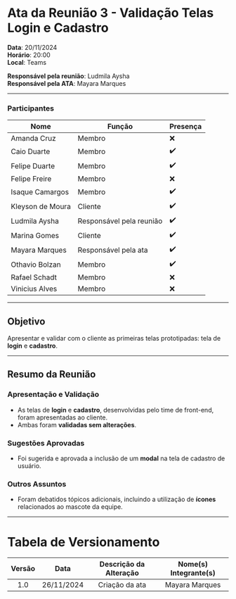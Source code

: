 # Ata da Reunião 3 - Validação Telas Login e Cadastro

**Data**: 20/11/2024  
**Horário**: 20:00  
**Local**: Teams  

**Responsável pela reunião**: Ludmila Aysha  
**Responsável pela ATA**: Mayara Marques

---

### Participantes

| Nome            | Função               | Presença |
|-----------------|----------------------|----------|
| Amanda Cruz     | Membro               | ❌       |
| Caio Duarte     | Membro | ✔️ |
| Felipe Duarte   | Membro               | ✔️       |
| Felipe Freire   | Membro               | ❌       |
| Isaque Camargos | Membro               | ✔️       |
| Kleyson de Moura| Cliente              | ✔️       |
| Ludmila Aysha   | Responsável pela reunião| ✔️       |
| Marina Gomes   | Cliente              | ✔️       |
| Mayara Marques  | Responsável pela ata | ✔️       |
| Othavio Bolzan  | Membro               | ✔️       |
| Rafael Schadt   | Membro               | ❌       |
| Vinicius Alves  | Membro               | ❌       |

---

## Objetivo
Apresentar e validar com o cliente as primeiras telas prototipadas: tela de **login** e **cadastro**.

---

## Resumo da Reunião

### **Apresentação e Validação**
- As telas de **login** e **cadastro**, desenvolvidas pelo time de front-end, foram apresentadas ao cliente.  
- Ambas foram **validadas sem alterações**.  

### **Sugestões Aprovadas**
- Foi sugerida e aprovada a inclusão de um **modal** na tela de cadastro de usuário.  

### **Outros Assuntos**
- Foram debatidos tópicos adicionais, incluindo a utilização de **ícones** relacionados ao mascote da equipe.  

---
# Tabela de Versionamento 

| Versão | Data | Descrição da Alteração | Nome(s) Integrante(s) |
| :----: | :--: | :--------------------: | :-------------------: |
| 1.0 | 26/11/2024 | Criação da ata | Mayara Marques |